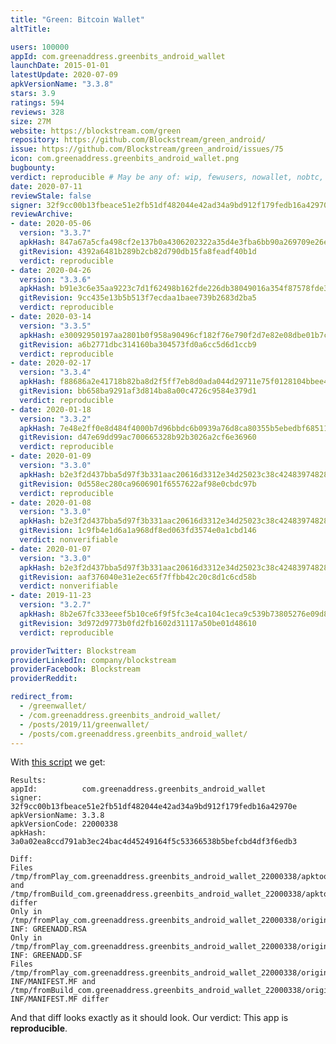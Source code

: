 ```yaml
---
title: "Green: Bitcoin Wallet"
altTitle: 

users: 100000
appId: com.greenaddress.greenbits_android_wallet
launchDate: 2015-01-01
latestUpdate: 2020-07-09
apkVersionName: "3.3.8"
stars: 3.9
ratings: 594
reviews: 328
size: 27M
website: https://blockstream.com/green
repository: https://github.com/Blockstream/green_android/
issue: https://github.com/Blockstream/green_android/issues/75
icon: com.greenaddress.greenbits_android_wallet.png
bugbounty: 
verdict: reproducible # May be any of: wip, fewusers, nowallet, nobtc, custodial, nosource, nonverifiable, reproducible, bounty, defunct
date: 2020-07-11
reviewStale: false
signer: 32f9cc00b13fbeace51e2fb51df482044e42ad34a9bd912f179fedb16a42970e
reviewArchive:
- date: 2020-05-06
  version: "3.3.7"
  apkHash: 847a67a5cfa498cf2e137b0a4306202322a35d4e3fba6bb90a269709e26e11ab
  gitRevision: 4392a6481b289b2cb82d790db15fa8feadf40b1d
  verdict: reproducible
- date: 2020-04-26
  version: "3.3.6"
  apkHash: b91e3c6e35aa9223c7d1f62498b162fde226db38049016a354f87578fde371ab
  gitRevision: 9cc435e13b5b513f7ecdaa1baee739b2683d2ba5
  verdict: reproducible
- date: 2020-03-14
  version: "3.3.5"
  apkHash: e30092950197aa2801b0f958a90496cf182f76e790f2d7e82e08dbe01b7c32c8
  gitRevision: a6b2771dbc314160ba304573fd0a6cc5d6d1ccb9
  verdict: reproducible
- date: 2020-02-17
  version: "3.3.4"
  apkHash: f88686a2e41718b82ba8d2f5ff7eb8d0ada044d29711e75f0128104bbee40baf
  gitRevision: bb658ba9291af3d814ba8a00c4726c9584e379d1
  verdict: reproducible
- date: 2020-01-18
  version: "3.3.2"
  apkHash: 7e48e2ff0e8d484f4000b7d96bbdc6b0939a76d8ca80355b5ebedbf68511f77c
  gitRevision: d47e69dd99ac700665328b92b3026a2cf6e36960
  verdict: reproducible
- date: 2020-01-09
  version: "3.3.0"
  apkHash: b2e3f2d437bba5d97f3b331aac20616d3312e34d25023c38c42483974828cdec
  gitRevision: 0d558ec280ca9606901f6557622af98e0cbdc97b
  verdict: reproducible
- date: 2020-01-08
  version: "3.3.0"
  apkHash: b2e3f2d437bba5d97f3b331aac20616d3312e34d25023c38c42483974828cdec
  gitRevision: 1c9fb4e1d6a1a968df8ed063fd3574e0a1cbd146
  verdict: nonverifiable
- date: 2020-01-07
  version: "3.3.0"
  apkHash: b2e3f2d437bba5d97f3b331aac20616d3312e34d25023c38c42483974828cdec
  gitRevision: aaf376040e31e2ec65f7ffbb42c20c8d1c6cd58b
  verdict: nonverifiable
- date: 2019-11-23
  version: "3.2.7"
  apkHash: 8b2e67fc333eeef5b10ce6f9f5fc3e4ca104c1eca9c539b73805276e09d838db
  gitRevision: 3d972d9773b0fd2fb1602d31117a50be01d48610
  verdict: reproducible

providerTwitter: Blockstream
providerLinkedIn: company/blockstream
providerFacebook: Blockstream
providerReddit: 

redirect_from:
  - /greenwallet/
  - /com.greenaddress.greenbits_android_wallet/
  - /posts/2019/11/greenwallet/
  - /posts/com.greenaddress.greenbits_android_wallet/
---
```



With
[this script](https://gitlab.com/walletscrutiny/walletScrutinyCom/blob/master/test.sh)
we get:

```
Results:
appId:          com.greenaddress.greenbits_android_wallet
signer:         32f9cc00b13fbeace51e2fb51df482044e42ad34a9bd912f179fedb16a42970e
apkVersionName: 3.3.8
apkVersionCode: 22000338
apkHash:        3a0a02ea8ccd791ab3ec24bac4d45249164f5c53366538b5befcbd4df3f6edb3

Diff:
Files /tmp/fromPlay_com.greenaddress.greenbits_android_wallet_22000338/apktool.yml and /tmp/fromBuild_com.greenaddress.greenbits_android_wallet_22000338/apktool.yml differ
Only in /tmp/fromPlay_com.greenaddress.greenbits_android_wallet_22000338/original/META-INF: GREENADD.RSA
Only in /tmp/fromPlay_com.greenaddress.greenbits_android_wallet_22000338/original/META-INF: GREENADD.SF
Files /tmp/fromPlay_com.greenaddress.greenbits_android_wallet_22000338/original/META-INF/MANIFEST.MF and /tmp/fromBuild_com.greenaddress.greenbits_android_wallet_22000338/original/META-INF/MANIFEST.MF differ
```

And that diff looks exactly as it should look. Our verdict:
This app is **reproducible**.